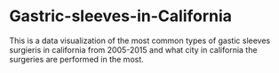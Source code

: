 # Gastric-sleeves-in-California
This is a data visualization of the most common types of gastic sleeves surgieris in california from 2005-2015 and what city in california the surgeries are performed in the most.  
 
 
 
 
 
 
